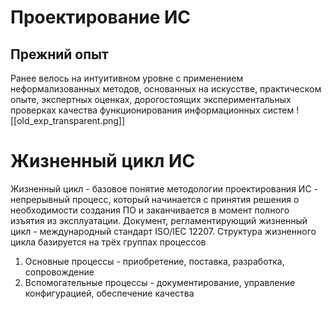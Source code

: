 

# Проектирование ИС
## Прежний опыт
Ранее велось на интуитивном уровне с применением неформализованных методов, основанных на искусстве, практическом опыте, экспертных оценках, дорогостоящих экспериментальных проверках качества функционирования информационных систем
![[old_exp_transparent.png]]
# Жизненный цикл ИС
Жизненный цикл - базовое понятие методологии проектирования ИС - непрерывный процесс, который начинается с принятия решения о необходимости создания ПО и заканчивается в момент полного изъятия из эксплуатации. Документ, регламентирующий жизненный цикл - международный стандарт ISO/IEC 12207. Структура жизненного цикла базируется на трёх группах процессов
1. Основные процессы - приобретение, поставка, разработка, сопровождение
2. Вспомогательные процессы - документирование, управление конфигурацией, обеспечение качества